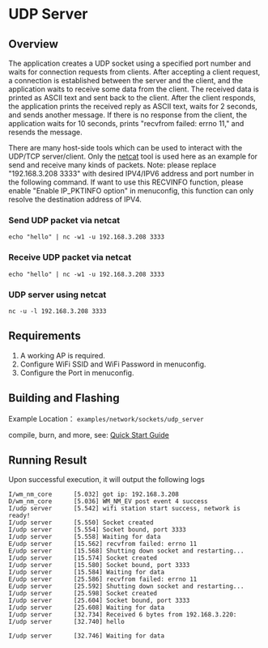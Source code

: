 # UDP Server

## Overview
The application creates a UDP socket using a specified port number and waits for connection requests from clients.
 After accepting a client request, a connection is established between the server and the client, and the application
  waits to receive some data from the client. The received data is printed as ASCII text and sent back to the client. 
  After the client responds, the application prints the received reply as ASCII text, waits for 2 seconds, 
  and sends another message. If there is no response from the client, the application waits for 10 seconds, 
  prints "recvfrom failed: errno 11," and resends the message.

There are many host-side tools which can be used to interact with the UDP/TCP server/client.
Only the [netcat](http://netcat.sourceforge.net) tool is used here as an example for send and receive many kinds of packets.
Note: please replace "192.168.3.208 3333" with desired IPV4/IPV6 address and port number in the following command.
If want to use this RECVINFO function, please enable "Enable IP_PKTINFO option" in menuconfig,
this function can only resolve the destination address of IPV4.

### Send UDP packet via netcat
```
echo "hello" | nc -w1 -u 192.168.3.208 3333
```

### Receive UDP packet via netcat
```
echo "hello" | nc -w1 -u 192.168.3.208 3333
```

### UDP server using netcat
```
nc -u -l 192.168.3.208 3333
```

## Requirements
1. A working AP is required.
2. Configure WiFi SSID and WiFi Password in menuconfig.
3. Configure the Port in menuconfig.

## Building and Flashing

Example Location： `examples/network/sockets/udp_server`

compile, burn, and more, see: [Quick Start Guide](https://doc.winnermicro.net/w800/en/latest/get_started/index.html)


## Running Result

Upon successful execution, it will output the following logs

```
I/wm_nm_core      [5.032] got ip: 192.168.3.208
D/wm_nm_core      [5.036] WM_NM_EV post event 4 success
I/udp server      [5.542] wifi station start success, network is ready!
I/udp server      [5.550] Socket created
I/udp server      [5.554] Socket bound, port 3333
I/udp server      [5.558] Waiting for data
E/udp server      [15.562] recvfrom failed: errno 11
E/udp server      [15.568] Shutting down socket and restarting...
I/udp server      [15.574] Socket created
I/udp server      [15.580] Socket bound, port 3333
I/udp server      [15.584] Waiting for data
E/udp server      [25.586] recvfrom failed: errno 11
E/udp server      [25.592] Shutting down socket and restarting...
I/udp server      [25.598] Socket created
I/udp server      [25.604] Socket bound, port 3333
I/udp server      [25.608] Waiting for data
I/udp server      [32.734] Received 6 bytes from 192.168.3.220:
I/udp server      [32.740] hello

I/udp server      [32.746] Waiting for data

```